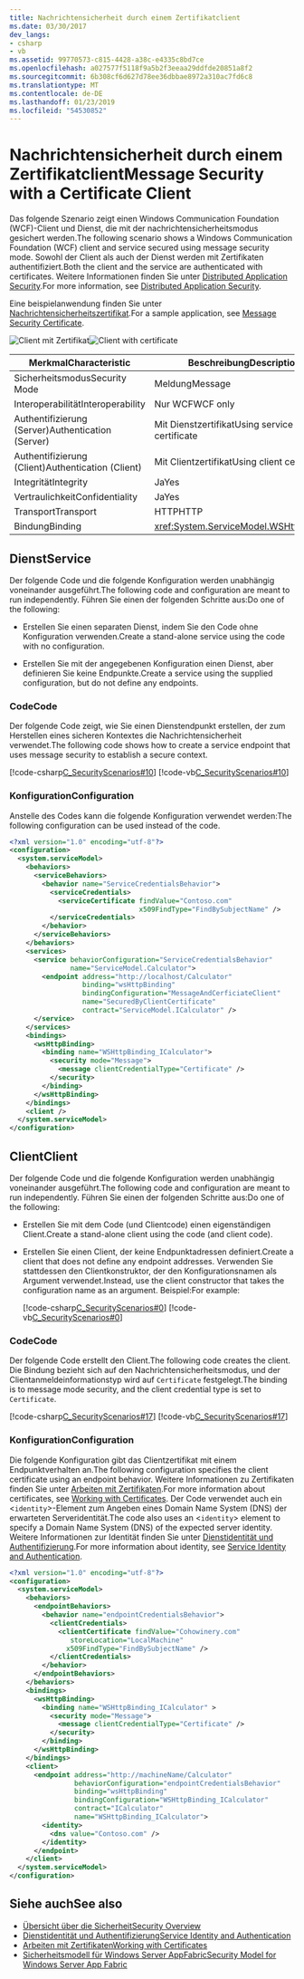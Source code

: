 ```yaml
---
title: Nachrichtensicherheit durch einem Zertifikatclient
ms.date: 03/30/2017
dev_langs:
- csharp
- vb
ms.assetid: 99770573-c815-4428-a38c-e4335c8bd7ce
ms.openlocfilehash: a027577f5118f9a5b2f3eeaa29ddfde20851a8f2
ms.sourcegitcommit: 6b308cf6d627d78ee36dbbae8972a310ac7fd6c8
ms.translationtype: MT
ms.contentlocale: de-DE
ms.lasthandoff: 01/23/2019
ms.locfileid: "54530852"
---
```

# <a name="message-security-with-a-certificate-client"></a><span data-ttu-id="729ca-102">Nachrichtensicherheit durch einem Zertifikatclient</span><span class="sxs-lookup"><span data-stu-id="729ca-102">Message Security with a Certificate Client</span></span>
<span data-ttu-id="729ca-103">Das folgende Szenario zeigt einen Windows Communication Foundation (WCF)-Client und Dienst, die mit der nachrichtensicherheitsmodus gesichert werden.</span><span class="sxs-lookup"><span data-stu-id="729ca-103">The following scenario shows a Windows Communication Foundation (WCF) client and service secured using message security mode.</span></span> <span data-ttu-id="729ca-104">Sowohl der Client als auch der Dienst werden mit Zertifikaten authentifiziert.</span><span class="sxs-lookup"><span data-stu-id="729ca-104">Both the client and the service are authenticated with certificates.</span></span> <span data-ttu-id="729ca-105">Weitere Informationen finden Sie unter [Distributed Application Security](../../../../docs/framework/wcf/feature-details/distributed-application-security.md).</span><span class="sxs-lookup"><span data-stu-id="729ca-105">For more information, see [Distributed Application Security](../../../../docs/framework/wcf/feature-details/distributed-application-security.md).</span></span>  
  
 <span data-ttu-id="729ca-106">Eine beispielanwendung finden Sie unter [Nachrichtensicherheitszertifikat](../../../../docs/framework/wcf/samples/message-security-certificate.md).</span><span class="sxs-lookup"><span data-stu-id="729ca-106">For a sample application, see [Message Security Certificate](../../../../docs/framework/wcf/samples/message-security-certificate.md).</span></span>  
  
 <span data-ttu-id="729ca-107">![Client mit Zertifikat](../../../../docs/framework/wcf/feature-details/media/clientwithcertificate.gif "ClientWithCertificate")</span><span class="sxs-lookup"><span data-stu-id="729ca-107">![Client with certificate](../../../../docs/framework/wcf/feature-details/media/clientwithcertificate.gif "ClientWithCertificate")</span></span>  
  
|<span data-ttu-id="729ca-108">Merkmal</span><span class="sxs-lookup"><span data-stu-id="729ca-108">Characteristic</span></span>|<span data-ttu-id="729ca-109">Beschreibung</span><span class="sxs-lookup"><span data-stu-id="729ca-109">Description</span></span>|  
|--------------------|-----------------|  
|<span data-ttu-id="729ca-110">Sicherheitsmodus</span><span class="sxs-lookup"><span data-stu-id="729ca-110">Security Mode</span></span>|<span data-ttu-id="729ca-111">Meldung</span><span class="sxs-lookup"><span data-stu-id="729ca-111">Message</span></span>|  
|<span data-ttu-id="729ca-112">Interoperabilität</span><span class="sxs-lookup"><span data-stu-id="729ca-112">Interoperability</span></span>|<span data-ttu-id="729ca-113">Nur WCF</span><span class="sxs-lookup"><span data-stu-id="729ca-113">WCF only</span></span>|  
|<span data-ttu-id="729ca-114">Authentifizierung (Server)</span><span class="sxs-lookup"><span data-stu-id="729ca-114">Authentication (Server)</span></span>|<span data-ttu-id="729ca-115">Mit Dienstzertifikat</span><span class="sxs-lookup"><span data-stu-id="729ca-115">Using service certificate</span></span>|  
|<span data-ttu-id="729ca-116">Authentifizierung (Client)</span><span class="sxs-lookup"><span data-stu-id="729ca-116">Authentication (Client)</span></span>|<span data-ttu-id="729ca-117">Mit Clientzertifikat</span><span class="sxs-lookup"><span data-stu-id="729ca-117">Using client certificate</span></span>|  
|<span data-ttu-id="729ca-118">Integrität</span><span class="sxs-lookup"><span data-stu-id="729ca-118">Integrity</span></span>|<span data-ttu-id="729ca-119">Ja</span><span class="sxs-lookup"><span data-stu-id="729ca-119">Yes</span></span>|  
|<span data-ttu-id="729ca-120">Vertraulichkeit</span><span class="sxs-lookup"><span data-stu-id="729ca-120">Confidentiality</span></span>|<span data-ttu-id="729ca-121">Ja</span><span class="sxs-lookup"><span data-stu-id="729ca-121">Yes</span></span>|  
|<span data-ttu-id="729ca-122">Transport</span><span class="sxs-lookup"><span data-stu-id="729ca-122">Transport</span></span>|<span data-ttu-id="729ca-123">HTTP</span><span class="sxs-lookup"><span data-stu-id="729ca-123">HTTP</span></span>|  
|<span data-ttu-id="729ca-124">Bindung</span><span class="sxs-lookup"><span data-stu-id="729ca-124">Binding</span></span>|<xref:System.ServiceModel.WSHttpBinding>|  
  
## <a name="service"></a><span data-ttu-id="729ca-125">Dienst</span><span class="sxs-lookup"><span data-stu-id="729ca-125">Service</span></span>  
 <span data-ttu-id="729ca-126">Der folgende Code und die folgende Konfiguration werden unabhängig voneinander ausgeführt.</span><span class="sxs-lookup"><span data-stu-id="729ca-126">The following code and configuration are meant to run independently.</span></span> <span data-ttu-id="729ca-127">Führen Sie einen der folgenden Schritte aus:</span><span class="sxs-lookup"><span data-stu-id="729ca-127">Do one of the following:</span></span>  
  
-   <span data-ttu-id="729ca-128">Erstellen Sie einen separaten Dienst, indem Sie den Code ohne Konfiguration verwenden.</span><span class="sxs-lookup"><span data-stu-id="729ca-128">Create a stand-alone service using the code with no configuration.</span></span>  
  
-   <span data-ttu-id="729ca-129">Erstellen Sie mit der angegebenen Konfiguration einen Dienst, aber definieren Sie keine Endpunkte.</span><span class="sxs-lookup"><span data-stu-id="729ca-129">Create a service using the supplied configuration, but do not define any endpoints.</span></span>  
  
### <a name="code"></a><span data-ttu-id="729ca-130">Code</span><span class="sxs-lookup"><span data-stu-id="729ca-130">Code</span></span>  
 <span data-ttu-id="729ca-131">Der folgende Code zeigt, wie Sie einen Dienstendpunkt erstellen, der zum Herstellen eines sicheren Kontextes die Nachrichtensicherheit verwendet.</span><span class="sxs-lookup"><span data-stu-id="729ca-131">The following code shows how to create a service endpoint that uses message security to establish a secure context.</span></span>  
  
 [!code-csharp[C_SecurityScenarios#10](../../../../samples/snippets/csharp/VS_Snippets_CFX/c_securityscenarios/cs/source.cs#10)]
 [!code-vb[C_SecurityScenarios#10](../../../../samples/snippets/visualbasic/VS_Snippets_CFX/c_securityscenarios/vb/source.vb#10)]  
  
### <a name="configuration"></a><span data-ttu-id="729ca-132">Konfiguration</span><span class="sxs-lookup"><span data-stu-id="729ca-132">Configuration</span></span>  
 <span data-ttu-id="729ca-133">Anstelle des Codes kann die folgende Konfiguration verwendet werden:</span><span class="sxs-lookup"><span data-stu-id="729ca-133">The following configuration can be used instead of the code.</span></span>  
  
```xml  
<?xml version="1.0" encoding="utf-8"?>  
<configuration>  
  <system.serviceModel>  
    <behaviors>  
      <serviceBehaviors>  
        <behavior name="ServiceCredentialsBehavior">  
          <serviceCredentials>  
            <serviceCertificate findValue="Contoso.com"  
                                x509FindType="FindBySubjectName" />  
          </serviceCredentials>  
        </behavior>  
      </serviceBehaviors>  
    </behaviors>  
    <services>  
      <service behaviorConfiguration="ServiceCredentialsBehavior"   
               name="ServiceModel.Calculator">  
        <endpoint address="http://localhost/Calculator"   
                  binding="wsHttpBinding"  
                  bindingConfiguration="MessageAndCerficiateClient"   
                  name="SecuredByClientCertificate"  
                  contract="ServiceModel.ICalculator" />  
      </service>  
    </services>  
    <bindings>  
      <wsHttpBinding>  
        <binding name="WSHttpBinding_ICalculator">  
          <security mode="Message">  
            <message clientCredentialType="Certificate" />  
          </security>  
        </binding>  
      </wsHttpBinding>  
    </bindings>  
    <client />  
  </system.serviceModel>  
</configuration>  
```  
  
## <a name="client"></a><span data-ttu-id="729ca-134">Client</span><span class="sxs-lookup"><span data-stu-id="729ca-134">Client</span></span>  
 <span data-ttu-id="729ca-135">Der folgende Code und die folgende Konfiguration werden unabhängig voneinander ausgeführt.</span><span class="sxs-lookup"><span data-stu-id="729ca-135">The following code and configuration are meant to run independently.</span></span> <span data-ttu-id="729ca-136">Führen Sie einen der folgenden Schritte aus:</span><span class="sxs-lookup"><span data-stu-id="729ca-136">Do one of the following:</span></span>  
  
-   <span data-ttu-id="729ca-137">Erstellen Sie mit dem Code (und Clientcode) einen eigenständigen Client.</span><span class="sxs-lookup"><span data-stu-id="729ca-137">Create a stand-alone client using the code (and client code).</span></span>  
  
-   <span data-ttu-id="729ca-138">Erstellen Sie einen Client, der keine Endpunktadressen definiert.</span><span class="sxs-lookup"><span data-stu-id="729ca-138">Create a client that does not define any endpoint addresses.</span></span> <span data-ttu-id="729ca-139">Verwenden Sie stattdessen den Clientkonstruktor, der den Konfigurationsnamen als Argument verwendet.</span><span class="sxs-lookup"><span data-stu-id="729ca-139">Instead, use the client constructor that takes the configuration name as an argument.</span></span> <span data-ttu-id="729ca-140">Beispiel:</span><span class="sxs-lookup"><span data-stu-id="729ca-140">For example:</span></span>  
  
     [!code-csharp[C_SecurityScenarios#0](../../../../samples/snippets/csharp/VS_Snippets_CFX/c_securityscenarios/cs/source.cs#0)]
     [!code-vb[C_SecurityScenarios#0](../../../../samples/snippets/visualbasic/VS_Snippets_CFX/c_securityscenarios/vb/source.vb#0)]  
  
### <a name="code"></a><span data-ttu-id="729ca-141">Code</span><span class="sxs-lookup"><span data-stu-id="729ca-141">Code</span></span>  
 <span data-ttu-id="729ca-142">Der folgende Code erstellt den Client.</span><span class="sxs-lookup"><span data-stu-id="729ca-142">The following code creates the client.</span></span> <span data-ttu-id="729ca-143">Die Bindung bezieht sich auf den Nachrichtensicherheitsmodus, und der Clientanmeldeinformationstyp wird auf `Certificate` festgelegt.</span><span class="sxs-lookup"><span data-stu-id="729ca-143">The binding is to message mode security, and the client credential type is set to `Certificate`.</span></span>  
  
 [!code-csharp[C_SecurityScenarios#17](../../../../samples/snippets/csharp/VS_Snippets_CFX/c_securityscenarios/cs/source.cs#17)]
 [!code-vb[C_SecurityScenarios#17](../../../../samples/snippets/visualbasic/VS_Snippets_CFX/c_securityscenarios/vb/source.vb#17)]  
  
### <a name="configuration"></a><span data-ttu-id="729ca-144">Konfiguration</span><span class="sxs-lookup"><span data-stu-id="729ca-144">Configuration</span></span>  
 <span data-ttu-id="729ca-145">Die folgende Konfiguration gibt das Clientzertifikat mit einem Endpunktverhalten an.</span><span class="sxs-lookup"><span data-stu-id="729ca-145">The following configuration specifies the client certificate using an endpoint behavior.</span></span> <span data-ttu-id="729ca-146">Weitere Informationen zu Zertifikaten finden Sie unter [Arbeiten mit Zertifikaten](../../../../docs/framework/wcf/feature-details/working-with-certificates.md).</span><span class="sxs-lookup"><span data-stu-id="729ca-146">For more information about certificates, see [Working with Certificates](../../../../docs/framework/wcf/feature-details/working-with-certificates.md).</span></span> <span data-ttu-id="729ca-147">Der Code verwendet auch ein <`identity`>-Element zum Angeben eines Domain Name System (DNS) der erwarteten Serveridentität.</span><span class="sxs-lookup"><span data-stu-id="729ca-147">The code also uses an <`identity`> element to specify a Domain Name System (DNS) of the expected server identity.</span></span> <span data-ttu-id="729ca-148">Weitere Informationen zur Identität finden Sie unter [Dienstidentität und Authentifizierung](../../../../docs/framework/wcf/feature-details/service-identity-and-authentication.md).</span><span class="sxs-lookup"><span data-stu-id="729ca-148">For more information about identity, see [Service Identity and Authentication](../../../../docs/framework/wcf/feature-details/service-identity-and-authentication.md).</span></span>  
  
```xml  
<?xml version="1.0" encoding="utf-8"?>  
<configuration>  
  <system.serviceModel>  
    <behaviors>  
      <endpointBehaviors>  
        <behavior name="endpointCredentialsBehavior">  
          <clientCredentials>  
            <clientCertificate findValue="Cohowinery.com"   
               storeLocation="LocalMachine"  
              x509FindType="FindBySubjectName" />  
          </clientCredentials>  
        </behavior>  
      </endpointBehaviors>  
    </behaviors>  
    <bindings>  
      <wsHttpBinding>  
        <binding name="WSHttpBinding_ICalculator" >  
          <security mode="Message">  
            <message clientCredentialType="Certificate" />  
          </security>  
        </binding>  
      </wsHttpBinding>  
    </bindings>  
    <client>  
      <endpoint address="http://machineName/Calculator"   
                behaviorConfiguration="endpointCredentialsBehavior"  
                binding="wsHttpBinding"  
                bindingConfiguration="WSHttpBinding_ICalculator"  
                contract="ICalculator"  
                name="WSHttpBinding_ICalculator">  
        <identity>  
          <dns value="Contoso.com" />  
        </identity>  
      </endpoint>  
    </client>  
  </system.serviceModel>  
</configuration>  
```  
  
## <a name="see-also"></a><span data-ttu-id="729ca-149">Siehe auch</span><span class="sxs-lookup"><span data-stu-id="729ca-149">See also</span></span>
- [<span data-ttu-id="729ca-150">Übersicht über die Sicherheit</span><span class="sxs-lookup"><span data-stu-id="729ca-150">Security Overview</span></span>](../../../../docs/framework/wcf/feature-details/security-overview.md)
- [<span data-ttu-id="729ca-151">Dienstidentität und Authentifizierung</span><span class="sxs-lookup"><span data-stu-id="729ca-151">Service Identity and Authentication</span></span>](../../../../docs/framework/wcf/feature-details/service-identity-and-authentication.md)
- [<span data-ttu-id="729ca-152">Arbeiten mit Zertifikaten</span><span class="sxs-lookup"><span data-stu-id="729ca-152">Working with Certificates</span></span>](../../../../docs/framework/wcf/feature-details/working-with-certificates.md)
- [<span data-ttu-id="729ca-153">Sicherheitsmodell für Windows Server AppFabric</span><span class="sxs-lookup"><span data-stu-id="729ca-153">Security Model for Windows Server App Fabric</span></span>](https://go.microsoft.com/fwlink/?LinkID=201279&clcid=0x409)

